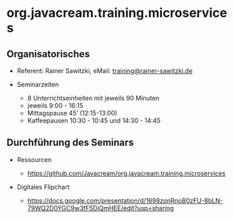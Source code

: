 # org.javacream.training.microservices

## Organisatorisches

* Referent: Rainer Sawitzki, eMail: training@rainer-sawitzki.de

* Seminarzeiten
  * 8 Unterrichtseinheiten mit jeweils 90 Minuten
  * jeweils 9:00 - 16:15
  * Mittagspause 45’ (12:15-13:00)
  * Kaffeepausen 10:30 - 10:45 und 14:30 - 14:45

## Durchführung des Seminars

* Ressourcen
  * https://github.com/Javacream/org.javacream.training.microservices

* Digitales Flipchart
  * https://docs.google.com/presentation/d/1698zonRnoB0zFU-8bLN-79WQ2D0YGC9w3fF5DiQmHEE/edit?usp=sharing
